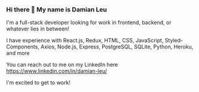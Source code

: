 ### Hi there 👋 My name is Damian Leu

I'm a full-stack developer looking for work in frontend, backend, or whatever lies in between!

I have experience with React.js, Redux, HTML, CSS, JavaScript, Styled-Components, Axios, Node.js, Express, PostgreSQL, SQLite, Python, Heroku, and more

You can reach out to me on my LinkedIn here https://www.linkedin.com/in/damian-leu/

I'm excited to get to work!
